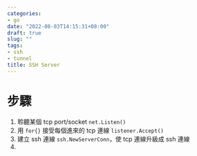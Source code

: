 ```yaml
---
categories:
- go
date: "2022-08-03T14:15:31+08:00"
draft: true
slug: ""
tags:
- ssh
- tunnel
title: SSH Server
---
```


# 步驟

1. 聆聽某個 tcp port/socket `net.Listen()`
2. 用 `for{}` 接受每個進來的 tcp 連線 `listener.Accept()`
3. 建立 ssh 連線 `ssh.NewServerConn`，使 tcp 連線升級成 ssh 連線
4.
